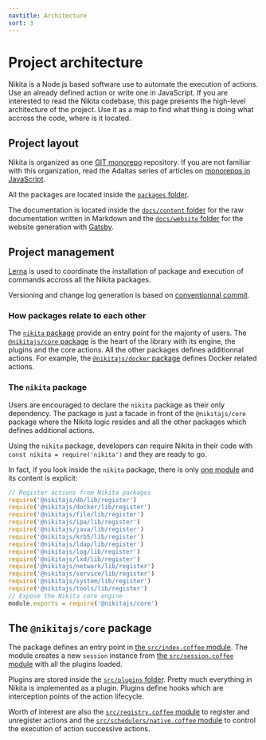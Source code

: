 ```yaml
---
navtitle: Architecture
sort: 3
---
```


# Project architecture

Nikita is a Node.js based software use to automate the execution of actions. Use an already defined action or write one in JavaScript. If you are interested to read the Nikita codebase, this page presents the high-level architecture of the project. Use it as a map to find what thing is doing what accross the code, where is it located.

## Project layout

Nikita is organized as one [GIT monorepo](https://github.com/adaltas/node-nikita) repository. If you are not familiar with this organization, read the Adaltas series of articles on [monorepos in JavaScript](https://www.adaltas.com/en/2021/01/05/js-monorepos-project-initialization/).

All the packages are located inside the [`packages` folder](https://github.com/adaltas/node-nikita/tree/master/packages).

The documentation is located inside the [`docs/content` folder](https://github.com/adaltas/node-nikita/tree/master/docs/content) for the raw documentation written in Markdown and the [`docs/website` folder](https://github.com/adaltas/node-nikita/tree/master/docs/website) for the website generation with [Gatsby](https://www.gatsbyjs.com/).

## Project management

[Lerna](https://github.com/lerna/lerna) is used to coordinate the installation of package and execution of commands accross all the Nikita packages.

Versioning and change log generation is based on [conventionnal commit](https://www.adaltas.com/en/2021/02/02/js-monorepos-commits-changelog/).

### How packages relate to each other

The [`nikita` package](https://github.com/adaltas/node-nikita/tree/master/packages/nikita) provide an entry point for the majority of users. The [`@nikitajs/core` package](https://github.com/adaltas/node-nikita/tree/master/packages/core) is the heart of the library with its engine, the plugins and the core actions. All the other packages defines additionnal actions. For example, the [`@nikitajs/docker` package](https://github.com/adaltas/node-nikita/tree/master/packages/docker) defines Docker related actions.

### The `nikita` package

Users are encouraged to declare the `nikita` package as their only dependency. The package is just a facade in front of the `@nikitajs/core` package where the Nikita logic resides and all the other packages which defines additional actions. 

Using the `nikita` package, developers can require Nikita in their code with `const nikita = require('nikita')` and they are ready to go.

In fact, if you look inside the `nikita` package, there is only [one module](https://github.com/adaltas/node-nikita/tree/master/packages/nikita/lib) and its content is explicit:

```js
// Register actions from Nikita packages
require('@nikitajs/db/lib/register')
require('@nikitajs/docker/lib/register')
require('@nikitajs/file/lib/register')
require('@nikitajs/ipa/lib/register')
require('@nikitajs/java/lib/register')
require('@nikitajs/krb5/lib/register')
require('@nikitajs/ldap/lib/register')
require('@nikitajs/log/lib/register')
require('@nikitajs/lxd/lib/register')
require('@nikitajs/network/lib/register')
require('@nikitajs/service/lib/register')
require('@nikitajs/system/lib/register')
require('@nikitajs/tools/lib/register')
// Expose the Nikita core engine
module.exports = require('@nikitajs/core')
```

## The `@nikitajs/core` package

The package defines an entry point in [the `src/index.coffee` module](https://github.com/adaltas/node-nikita/blob/master/packages/core/src/index.coffee). The module creates a new `session` instance from [the `src/session.coffee` module](https://github.com/adaltas/node-nikita/blob/master/packages/core/src/session.coffee) with all the plugins loaded.

Plugins are stored inside the [`src/plugins` folder](https://github.com/adaltas/node-nikita/tree/master/packages/core/src/plugins). Pretty much everything in Nikita is implemented as a plugin. Plugins define hooks which are interception points of the action lifecycle.

Worth of interest are also the [`src/registry.coffee` module](https://github.com/adaltas/node-nikita/blob/master/packages/core/src/registry.coffee) to register and unregister actions and the [`src/schedulers/native.coffee` module](https://github.com/adaltas/node-nikita/blob/master/packages/core/src/schedulers/native.coffee) to control the execution of action successive actions.
